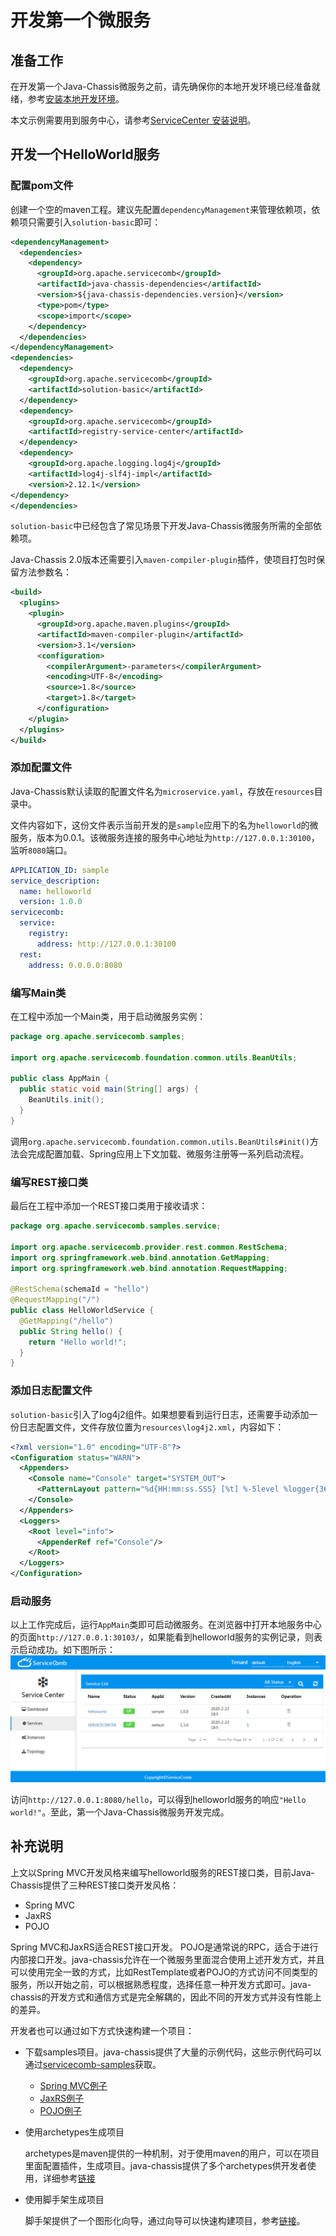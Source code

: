 # 开发第一个微服务

## 准备工作

在开发第一个Java-Chassis微服务之前，请先确保你的本地开发环境已经准备就绪，参考[安装本地开发环境](./development-environment.md)。

本文示例需要用到服务中心，请参考[ServiceCenter 安装说明](http://servicecomb.apache.org/cn/docs/products/service-center/install/)。

## 开发一个HelloWorld服务

### 配置pom文件

创建一个空的maven工程。建议先配置`dependencyManagement`来管理依赖项，依赖项只需要引入`solution-basic`即可：
```xml
<dependencyManagement>
  <dependencies>
    <dependency>
      <groupId>org.apache.servicecomb</groupId>
      <artifactId>java-chassis-dependencies</artifactId>
      <version>${java-chassis-dependencies.version}</version>
      <type>pom</type>
      <scope>import</scope>
    </dependency>
  </dependencies>
</dependencyManagement>
<dependencies>
  <dependency>
    <groupId>org.apache.servicecomb</groupId>
    <artifactId>solution-basic</artifactId>
  </dependency>
  <dependency>
    <groupId>org.apache.servicecomb</groupId>
    <artifactId>registry-service-center</artifactId>
  </dependency>
  <dependency>
    <groupId>org.apache.logging.log4j</groupId>
    <artifactId>log4j-slf4j-impl</artifactId>
    <version>2.12.1</version>
</dependency>
</dependencies>
```
`solution-basic`中已经包含了常见场景下开发Java-Chassis微服务所需的全部依赖项。

Java-Chassis 2.0版本还需要引入`maven-compiler-plugin`插件，使项目打包时保留方法参数名：
```xml
<build>
  <plugins>
    <plugin>
      <groupId>org.apache.maven.plugins</groupId>
      <artifactId>maven-compiler-plugin</artifactId>
      <version>3.1</version>
      <configuration>
        <compilerArgument>-parameters</compilerArgument>
        <encoding>UTF-8</encoding>
        <source>1.8</source>
        <target>1.8</target>
      </configuration>
    </plugin>
  </plugins>
</build>
```

### 添加配置文件

Java-Chassis默认读取的配置文件名为`microservice.yaml`，存放在`resources`目录中。

文件内容如下，这份文件表示当前开发的是`sample`应用下的名为`helloworld`的微服务，版本为0.0.1。该微服务连接的服务中心地址为`http://127.0.0.1:30100`，监听`8080`端口。
```yaml
APPLICATION_ID: sample
service_description:
  name: helloworld
  version: 1.0.0
servicecomb:
  service:
    registry:
      address: http://127.0.0.1:30100
  rest:
    address: 0.0.0.0:8080
```

### 编写Main类

在工程中添加一个Main类，用于启动微服务实例：
```java
package org.apache.servicecomb.samples;

import org.apache.servicecomb.foundation.common.utils.BeanUtils;

public class AppMain {
  public static void main(String[] args) {
    BeanUtils.init();
  }
}
```

调用`org.apache.servicecomb.foundation.common.utils.BeanUtils#init()`方法会完成配置加载、Spring应用上下文加载、微服务注册等一系列启动流程。

### 编写REST接口类

最后在工程中添加一个REST接口类用于接收请求：
```java
package org.apache.servicecomb.samples.service;

import org.apache.servicecomb.provider.rest.common.RestSchema;
import org.springframework.web.bind.annotation.GetMapping;
import org.springframework.web.bind.annotation.RequestMapping;

@RestSchema(schemaId = "hello")
@RequestMapping("/")
public class HelloWorldService {
  @GetMapping("/hello")
  public String hello() {
    return "Hello world!";
  }
}
```

### 添加日志配置文件

`solution-basic`引入了log4j2组件。如果想要看到运行日志，还需要手动添加一份日志配置文件，文件存放位置为`resources\log4j2.xml`，内容如下：
```xml
<?xml version="1.0" encoding="UTF-8"?>
<Configuration status="WARN">
  <Appenders>
    <Console name="Console" target="SYSTEM_OUT">
      <PatternLayout pattern="%d{HH:mm:ss.SSS} [%t] %-5level %logger{36}[%L] - %msg%n"/>
    </Console>
  </Appenders>
  <Loggers>
    <Root level="info">
      <AppenderRef ref="Console"/>
    </Root>
  </Loggers>
</Configuration>
```

### 启动服务

以上工作完成后，运行`AppMain`类即可启动微服务。在浏览器中打开本地服务中心的页面`http://127.0.0.1:30103/`，如果能看到helloworld服务的实例记录，则表示启动成功。如下图所示：
![](./first-sample-registered-in-sc.png)

访问`http://127.0.0.1:8080/hello`，可以得到helloworld服务的响应`"Hello world!"`。至此，第一个Java-Chassis微服务开发完成。

## 补充说明

上文以Spring MVC开发风格来编写helloworld服务的REST接口类，目前Java-Chassis提供了三种REST接口类开发风格：

* Spring MVC
* JaxRS
* POJO

Spring MVC和JaxRS适合REST接口开发。 POJO是通常说的RPC，适合于进行内部接口开发。java-chassis允许在一个微服务里面混合使用上述开发方式，并且可以使用完全一致的方式，比如RestTemplate或者POJO的方式访问不同类型的服务，所以开始之前，可以根据熟悉程度，选择任意一种开发方式即可。java-chassis的开发方式和通信方式是完全解耦的，因此不同的开发方式并没有性能上的差异。

开发者也可以通过如下方式快速构建一个项目：

* 下载samples项目。java-chassis提供了大量的示例代码，这些示例代码可以通过[servicecomb-samples](https://github.com/apache/servicecomb-samples)获取。

  * [Spring MVC例子](https://github.com/apache/servicecomb-samples/tree/master/java-chassis-samples/springmvc-sample)
  * [JaxRS例子](https://github.com/apache/servicecomb-samples/tree/master/java-chassis-samples/jaxrs-sample)
  * [POJO例子](https://github.com/apache/servicecomb-samples/tree/master/java-chassis-samples/pojo-sample)

* 使用archetypes生成项目

  archetypes是maven提供的一种机制，对于使用maven的用户，可以在项目里面配置插件，生成项目。java-chassis提供了多个archetypes供开发者使用，详细参考[链接](https://github.com/apache/servicecomb-java-chassis/tree/master/archetypes)

* 使用脚手架生成项目

  脚手架提供了一个图形化向导，通过向导可以快速构建项目，参考[链接](http://start.servicecomb.io/)。
